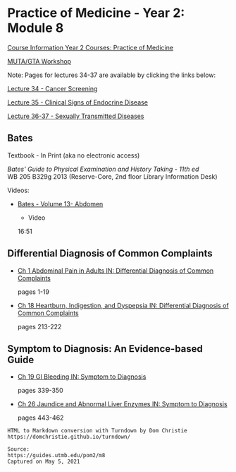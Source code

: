 # Practice of Medicine - Year 2: Module 8

[Course Information Year 2 Courses: Practice of Medicine](/usmle/pom2/course-information.html)

[MUTA/GTA Workshop](/usmle/pom2/muta-gta.html)

Note: Pages for lectures 34-37 are available by clicking the links below:

[Lecture 34 - Cancer Screening](/usmle/pom2/m8-l34.html)

[Lecture 35 - Clinical Signs of Endocrine Disease](/usmle/pom2/m8-l35.html)

[Lecture 36-37 - Sexually Transmitted Diseases](/usmle/pom2/m8-l36-37.html)

## Bates

Textbook - In Print (aka no electronic access)

_Bates' Guide to Physical Examination and History Taking - 11th ed_  
WB 205 B329g 2013 (Reserve-Core, 2nd floor Library Information Desk)

Videos:

*   [Bates - Volume 13- Abdomen](http://libux.utmb.edu/login?url=https://batesvisualguide.com/multimedia.aspx?categoryID=21787#21780)
    
    *   Video
    
    16:51
    

## Differential Diagnosis of Common Complaints

*   [Ch 1 Abdominal Pain in Adults IN: Differential Diagnosis of Common Complaints](http://libux.utmb.edu/login?url=https://www.clinicalkey.com/#!/content/book/3-s2.0-B9780323512329000011)
    
    pages 1-19
    
*   [Ch 18 Heartburn, Indigestion, and Dyspepsia IN: Differential Diagnosis of Common Complaints](http://libux.utmb.edu/login?url=https://www.clinicalkey.com/#!/content/book/3-s2.0-B9780323512329000187)
    
    pages 213-222
    

## Symptom to Diagnosis: An Evidence-based Guide

*   [Ch 19 GI Bleeding IN: Symptom to Diagnosis](https://accessmedicine.mhmedical.com/content.aspx?bookid=2715&sectionid=228240098)
    
    pages 339-350
    
*   [Ch 26 Jaundice and Abnormal Liver Enzymes IN: Symptom to Diagnosis](https://accessmedicine.mhmedical.com/content.aspx?bookid=2715&sectionid=228248737)
    
    pages 443-462

```
HTML to Markdown conversion with Turndown by Dom Christie
https://domchristie.github.io/turndown/

Source:
https://guides.utmb.edu/pom2/m8
Captured on May 5, 2021
```
